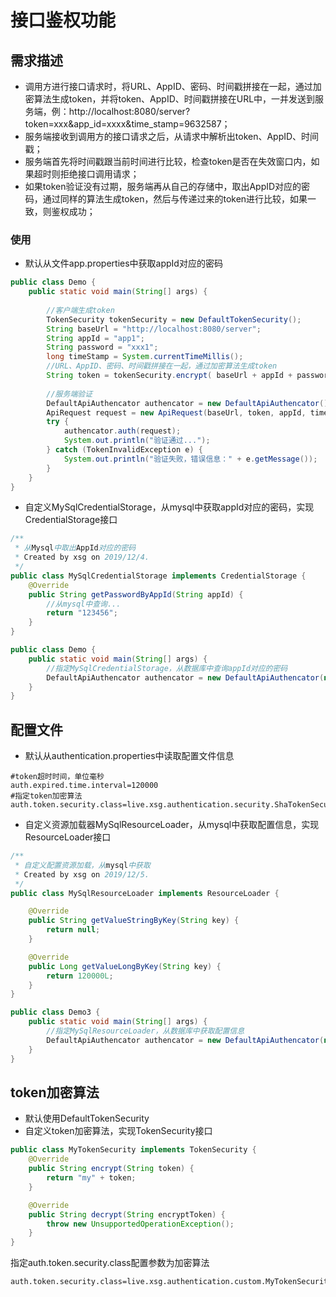 # 接口鉴权功能

## 需求描述
* 调用方进行接口请求时，将URL、AppID、密码、时间戳拼接在一起，通过加密算法生成token，并将token、AppID、时间戳拼接在URL中，一并发送到服务端，例：http://localhost:8080/server?token=xxx&app_id=xxxx&time_stamp=9632587；
* 服务端接收到调用方的接口请求之后，从请求中解析出token、AppID、时间戳；
* 服务端首先将时间戳跟当前时间进行比较，检查token是否在失效窗口内，如果超时则拒绝接口调用请求；
* 如果token验证没有过期，服务端再从自己的存储中，取出AppID对应的密码，通过同样的算法生成token，然后与传递过来的token进行比较，如果一致，则鉴权成功；

### 使用

* 默认从文件app.properties中获取appId对应的密码

```java
public class Demo {
    public static void main(String[] args) {
        
        //客户端生成token
        TokenSecurity tokenSecurity = new DefaultTokenSecurity();
        String baseUrl = "http://localhost:8080/server";
        String appId = "app1";
        String password = "xxx1";
        long timeStamp = System.currentTimeMillis();
        //URL、AppID、密码、时间戳拼接在一起，通过加密算法生成token
        String token = tokenSecurity.encrypt( baseUrl + appId + password + timeStamp);
        
        //服务端验证
        DefaultApiAuthencator authencator = new DefaultApiAuthencator();
        ApiRequest request = new ApiRequest(baseUrl, token, appId, timeStamp);
        try {
            authencator.auth(request);
            System.out.println("验证通过...");
        } catch (TokenInvalidException e) {
            System.out.println("验证失败，错误信息：" + e.getMessage());
        }
    }
}

```

* 自定义MySqlCredentialStorage，从mysql中获取appId对应的密码，实现CredentialStorage接口
```java
/**
 * 从Mysql中取出AppId对应的密码
 * Created by xsg on 2019/12/4.
 */
public class MySqlCredentialStorage implements CredentialStorage {
    @Override
    public String getPasswordByAppId(String appId) {
        //从mysql中查询...
        return "123456";
    }
}

public class Demo {
    public static void main(String[] args) {
        //指定MySqlCredentialStorage，从数据库中查询appId对应的密码
        DefaultApiAuthencator authencator = new DefaultApiAuthencator(new MySqlCredentialStorage());
    }
}

```

## 配置文件
* 默认从authentication.properties中读取配置文件信息
```properties
#token超时时间，单位毫秒
auth.expired.time.interval=120000
#指定token加密算法
auth.token.security.class=live.xsg.authentication.security.ShaTokenSecurity
```

* 自定义资源加载器MySqlResourceLoader，从mysql中获取配置信息，实现ResourceLoader接口
```java
/**
 * 自定义配置资源加载，从mysql中获取
 * Created by xsg on 2019/12/5.
 */
public class MySqlResourceLoader implements ResourceLoader {

    @Override
    public String getValueStringByKey(String key) {
        return null;
    }

    @Override
    public Long getValueLongByKey(String key) {
        return 120000L;
    }
}

public class Demo3 {
    public static void main(String[] args) {
        //指定MySqlResourceLoader，从数据库中获取配置信息
        DefaultApiAuthencator authencator = new DefaultApiAuthencator(new MySqlResourceLoader());
    }
}
```

## token加密算法
* 默认使用DefaultTokenSecurity
* 自定义token加密算法，实现TokenSecurity接口
```java
public class MyTokenSecurity implements TokenSecurity {
    @Override
    public String encrypt(String token) {
        return "my" + token;
    }

    @Override
    public String decrypt(String encryptToken) {
        throw new UnsupportedOperationException();
    }
}
```
指定auth.token.security.class配置参数为加密算法

```properties
auth.token.security.class=live.xsg.authentication.custom.MyTokenSecurity
```